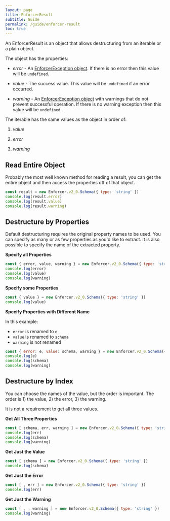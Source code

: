 ```yaml
---
layout: page
title: EnforcerResult
subtitle: Guide
permalink: /guide/enforcer-result
toc: true
---
```


An EnforcerResult is an object that allows destructuring from an iterable or a plain object. 

The object has the properties:

- *error* - An [EnforcerException object](./enforcer-exception.md). If there is no error then this value will be `undefined`.

- *value* - The success value. This value will be `undefined` if an error occurred.

- *warning* - An [EnforcerException object](./enforcer-exception.md) with warnings that do not prevent successful operation. If there is no warning exception then this value will be `undefined`.

The iterable has the same values as the object in order of:

1) *value*

2) *error*

3) *warning*

## Read Entire Object

Probably the most well known method for reading a result, you can get the entire object and then access the properties off of that object.

```js
const result = new Enforcer.v2_0.Schema({ type: 'string' })
console.log(result.error)
console.log(result.value)
console.log(result.warning)
```

## Destructure by Properties

Default destructuring requires the original property names to be used. You can specify as many or as few properties as you'd like to extract. It is also possible to specify the name of the extracted property.

**Specify all Properties**

```js
const { error, value, warning } = new Enforcer.v2_0.Schema({ type: 'string' })
console.log(error)
console.log(value)
console.log(warning)
```

**Specify some Properties**

```js
const { value } = new Enforcer.v2_0.Schema({ type: 'string' })
console.log(value)
```

**Specify Properties with Different Name**

In this example:

- `error` is renamed to `e`
- `value` is renamed to `schema`
- `warning` is not renamed

```js
const { error: e, value: schema, warning } = new Enforcer.v2_0.Schema({ type: 'string' })
console.log(e)
console.log(schema)
console.log(warning)
```

## Destructure by Index

You can choose the names of the value, but the order is important. The order is 1) the value, 2) the error, 3) the warning.

It is not a requirement to get all three values.

**Get All Three Properties**

```js
const [ schema, err, warning ] = new Enforcer.v2_0.Schema({ type: 'string' })
console.log(err)
console.log(schema)
console.log(warning)
```

**Get Just the Value**

```js
const [ schema ] = new Enforcer.v2_0.Schema({ type: 'string' })
console.log(schema)
```

**Get Just the Error**

```js
const [ , err ] = new Enforcer.v2_0.Schema({ type: 'string' })
console.log(err)
```

**Get Just the Warning**

```js
const [ , , warning ] = new Enforcer.v2_0.Schema({ type: 'string' })
console.log(warning)
```
